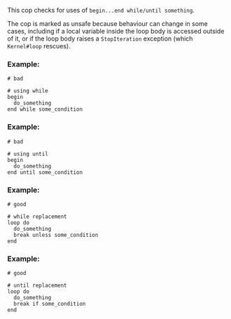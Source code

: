 This cop checks for uses of `begin...end while/until something`.

The cop is marked as unsafe because behaviour can change in some cases, including
if a local variable inside the loop body is accessed outside of it, or if the
loop body raises a `StopIteration` exception (which `Kernel#loop` rescues).

### Example:

    # bad

    # using while
    begin
      do_something
    end while some_condition

### Example:

    # bad

    # using until
    begin
      do_something
    end until some_condition

### Example:

    # good

    # while replacement
    loop do
      do_something
      break unless some_condition
    end

### Example:

    # good

    # until replacement
    loop do
      do_something
      break if some_condition
    end